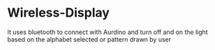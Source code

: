 # Wireless-Display
It uses bluetooth to connect with Aurdino and turn off and on the light based on the alphabet selected or pattern drawn by user
